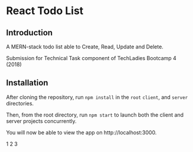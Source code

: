 # React Todo List

## Introduction
A MERN-stack todo list able to Create, Read, Update and Delete.

Submission for Technical Task component of TechLadies Bootcamp 4 (2018)

## Installation
After cloning the repository, run `npm install` in the
`root` `client`, and `server` directories.

Then, from the root directory, run `npm start` to launch both the client and server projects concurrently.

You will now be able to view the app on http://localhost:3000.

1
2
3
